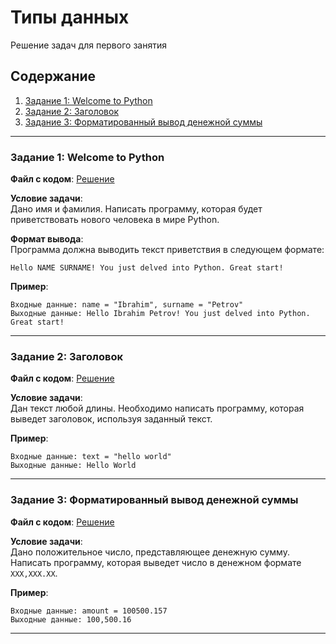 # Типы данных

Решение задач для первого занятия

## Содержание

1. [Задание 1: Welcome to Python](#задание-1-welcome-to-python)
2. [Задание 2: Заголовок](#задание-2-заголовок)
3. [Задание 3: Форматированный вывод денежной суммы](#задание-3-форматированный-вывод-денежной-суммы)

---

### Задание 1: Welcome to Python

**Файл с кодом**: [Решение](1.py)

**Условие задачи**:  
Дано имя и фамилия. Написать программу, которая будет приветствовать нового человека в мире Python.

**Формат вывода**:  
Программа должна выводить текст приветствия в следующем формате:

```
Hello NAME SURNAME! You just delved into Python. Great start!
```

**Пример**:
```
Входные данные: name = "Ibrahim", surname = "Petrov"
Выходные данные: Hello Ibrahim Petrov! You just delved into Python. Great start!
```
---

### Задание 2: Заголовок

**Файл с кодом**: [Решение](2.py)

**Условие задачи**:  
Дан текст любой длины. Необходимо написать программу, которая выведет заголовок, используя заданный текст.

**Пример**:
```
Входные данные: text = "hello world"
Выходные данные: Hello World
```

---

### Задание 3: Форматированный вывод денежной суммы

**Файл с кодом**: [Решение](3.py)

**Условие задачи**:  
Дано положительное число, представляющее денежную сумму. Написать программу, которая выведет число в денежном формате `XXX,XXX.XX`.

**Пример**:
```
Входные данные: amount = 100500.157
Выходные данные: 100,500.16
```

---




